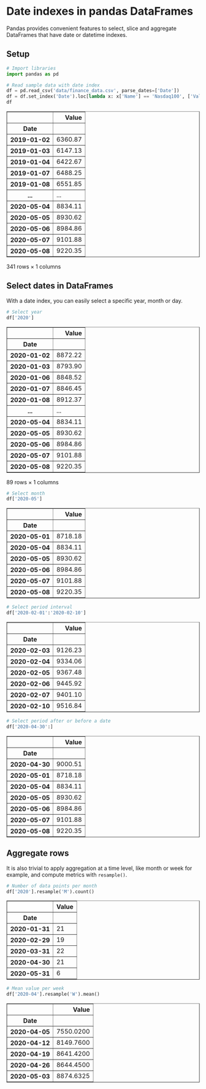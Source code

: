 # Date indexes in pandas DataFrames

Pandas provides convenient features to select, slice and aggregate DataFrames that have date or datetime indexes.

## Setup

```python
# Import libraries
import pandas as pd
```

```python
# Read sample data with date index
df = pd.read_csv('data/finance_data.csv', parse_dates=['Date'])
df = df.set_index('Date').loc[lambda x: x['Name'] == 'Nasdaq100', ['Value']]
df
```

<div>
<table border="1" class="dataframe">
  <thead>
    <tr style="text-align: right;">
      <th></th>
      <th>Value</th>
    </tr>
    <tr>
      <th>Date</th>
      <th></th>
    </tr>
  </thead>
  <tbody>
    <tr>
      <th>2019-01-02</th>
      <td>6360.87</td>
    </tr>
    <tr>
      <th>2019-01-03</th>
      <td>6147.13</td>
    </tr>
    <tr>
      <th>2019-01-04</th>
      <td>6422.67</td>
    </tr>
    <tr>
      <th>2019-01-07</th>
      <td>6488.25</td>
    </tr>
    <tr>
      <th>2019-01-08</th>
      <td>6551.85</td>
    </tr>
    <tr>
      <th>...</th>
      <td>...</td>
    </tr>
    <tr>
      <th>2020-05-04</th>
      <td>8834.11</td>
    </tr>
    <tr>
      <th>2020-05-05</th>
      <td>8930.62</td>
    </tr>
    <tr>
      <th>2020-05-06</th>
      <td>8984.86</td>
    </tr>
    <tr>
      <th>2020-05-07</th>
      <td>9101.88</td>
    </tr>
    <tr>
      <th>2020-05-08</th>
      <td>9220.35</td>
    </tr>
  </tbody>
</table>
<p>341 rows × 1 columns</p>
</div>

## Select dates in DataFrames

With a date index, you can easily select a specific year, month or day.

```python
# Select year
df['2020']
```

<div>
<table border="1" class="dataframe">
  <thead>
    <tr style="text-align: right;">
      <th></th>
      <th>Value</th>
    </tr>
    <tr>
      <th>Date</th>
      <th></th>
    </tr>
  </thead>
  <tbody>
    <tr>
      <th>2020-01-02</th>
      <td>8872.22</td>
    </tr>
    <tr>
      <th>2020-01-03</th>
      <td>8793.90</td>
    </tr>
    <tr>
      <th>2020-01-06</th>
      <td>8848.52</td>
    </tr>
    <tr>
      <th>2020-01-07</th>
      <td>8846.45</td>
    </tr>
    <tr>
      <th>2020-01-08</th>
      <td>8912.37</td>
    </tr>
    <tr>
      <th>...</th>
      <td>...</td>
    </tr>
    <tr>
      <th>2020-05-04</th>
      <td>8834.11</td>
    </tr>
    <tr>
      <th>2020-05-05</th>
      <td>8930.62</td>
    </tr>
    <tr>
      <th>2020-05-06</th>
      <td>8984.86</td>
    </tr>
    <tr>
      <th>2020-05-07</th>
      <td>9101.88</td>
    </tr>
    <tr>
      <th>2020-05-08</th>
      <td>9220.35</td>
    </tr>
  </tbody>
</table>
<p>89 rows × 1 columns</p>
</div>

```python
# Select month
df['2020-05']
```

<div>
<table border="1" class="dataframe">
  <thead>
    <tr style="text-align: right;">
      <th></th>
      <th>Value</th>
    </tr>
    <tr>
      <th>Date</th>
      <th></th>
    </tr>
  </thead>
  <tbody>
    <tr>
      <th>2020-05-01</th>
      <td>8718.18</td>
    </tr>
    <tr>
      <th>2020-05-04</th>
      <td>8834.11</td>
    </tr>
    <tr>
      <th>2020-05-05</th>
      <td>8930.62</td>
    </tr>
    <tr>
      <th>2020-05-06</th>
      <td>8984.86</td>
    </tr>
    <tr>
      <th>2020-05-07</th>
      <td>9101.88</td>
    </tr>
    <tr>
      <th>2020-05-08</th>
      <td>9220.35</td>
    </tr>
  </tbody>
</table>
</div>

```python
# Select period interval
df['2020-02-01':'2020-02-10']
```

<div>
<table border="1" class="dataframe">
  <thead>
    <tr style="text-align: right;">
      <th></th>
      <th>Value</th>
    </tr>
    <tr>
      <th>Date</th>
      <th></th>
    </tr>
  </thead>
  <tbody>
    <tr>
      <th>2020-02-03</th>
      <td>9126.23</td>
    </tr>
    <tr>
      <th>2020-02-04</th>
      <td>9334.06</td>
    </tr>
    <tr>
      <th>2020-02-05</th>
      <td>9367.48</td>
    </tr>
    <tr>
      <th>2020-02-06</th>
      <td>9445.92</td>
    </tr>
    <tr>
      <th>2020-02-07</th>
      <td>9401.10</td>
    </tr>
    <tr>
      <th>2020-02-10</th>
      <td>9516.84</td>
    </tr>
  </tbody>
</table>
</div>

```python
# Select period after or before a date
df['2020-04-30':]
```

<div>
<table border="1" class="dataframe">
  <thead>
    <tr style="text-align: right;">
      <th></th>
      <th>Value</th>
    </tr>
    <tr>
      <th>Date</th>
      <th></th>
    </tr>
  </thead>
  <tbody>
    <tr>
      <th>2020-04-30</th>
      <td>9000.51</td>
    </tr>
    <tr>
      <th>2020-05-01</th>
      <td>8718.18</td>
    </tr>
    <tr>
      <th>2020-05-04</th>
      <td>8834.11</td>
    </tr>
    <tr>
      <th>2020-05-05</th>
      <td>8930.62</td>
    </tr>
    <tr>
      <th>2020-05-06</th>
      <td>8984.86</td>
    </tr>
    <tr>
      <th>2020-05-07</th>
      <td>9101.88</td>
    </tr>
    <tr>
      <th>2020-05-08</th>
      <td>9220.35</td>
    </tr>
  </tbody>
</table>
</div>

## Aggregate rows

It is also trivial to apply aggregation at a time level, like month or week for example, and compute metrics with `resample()`.

```python
# Number of data points per month
df['2020'].resample('M').count()
```

<div>
<table border="1" class="dataframe">
  <thead>
    <tr style="text-align: right;">
      <th></th>
      <th>Value</th>
    </tr>
    <tr>
      <th>Date</th>
      <th></th>
    </tr>
  </thead>
  <tbody>
    <tr>
      <th>2020-01-31</th>
      <td>21</td>
    </tr>
    <tr>
      <th>2020-02-29</th>
      <td>19</td>
    </tr>
    <tr>
      <th>2020-03-31</th>
      <td>22</td>
    </tr>
    <tr>
      <th>2020-04-30</th>
      <td>21</td>
    </tr>
    <tr>
      <th>2020-05-31</th>
      <td>6</td>
    </tr>
  </tbody>
</table>
</div>

```python
# Mean value per week
df['2020-04'].resample('W').mean()
```

<div>

<table border="1" class="dataframe">
  <thead>
    <tr style="text-align: right;">
      <th></th>
      <th>Value</th>
    </tr>
    <tr>
      <th>Date</th>
      <th></th>
    </tr>
  </thead>
  <tbody>
    <tr>
      <th>2020-04-05</th>
      <td>7550.0200</td>
    </tr>
    <tr>
      <th>2020-04-12</th>
      <td>8149.7600</td>
    </tr>
    <tr>
      <th>2020-04-19</th>
      <td>8641.4200</td>
    </tr>
    <tr>
      <th>2020-04-26</th>
      <td>8644.4500</td>
    </tr>
    <tr>
      <th>2020-05-03</th>
      <td>8874.6325</td>
    </tr>
  </tbody>
</table>
</div>

